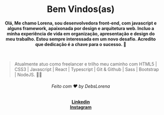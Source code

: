 
 <div align="center">
  <h1>Bem Vindos(as)</h1>
  <strong> Olá, Me chamo Lorena, sou desenvolvedora front-end, com javascript e alguns framework, apaixonada por design e arquitetura web. Incluo a minha experiência de vida em organização, apresentação e design do meu trabalho. Estou sempre interessada em um novo desafio. Acredito que dedicação é a chave para o sucesso.  👋</strong>
</div>
<br>


## 

> Atualmente atuo como freelancer e trilho meu caminho com HTML5 | CSS3 | Javascript | React | Typescript | Git & Github | Sass | Bootstrap | NodeJS. 👩‍💻




<div align="center">
    <h6>Feito com ❤️ by DebsLorena</h6>
    <a href="https://www.linkedin.com/in/loredebs/"><strong>Linkedin</strong></a></br>
    <a href="https://www.instagram.com/debslorena/"><strong>Instagram</strong></a>
</div>




